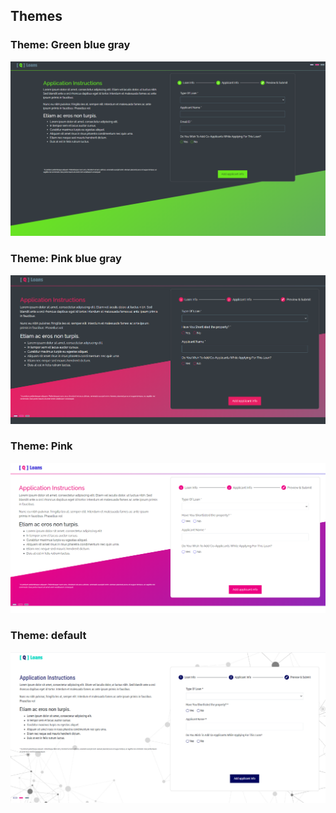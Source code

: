 ## Themes

### Theme: Green blue gray
![alt text](screenshots/green-blue-gray.PNG)

### Theme: Pink blue gray
![alt text](screenshots/pink-blue-gray.PNG)

### Theme: Pink 
![alt text](screenshots/pink.PNG)
### Theme: default 
![alt text](screenshots/default.PNG)

